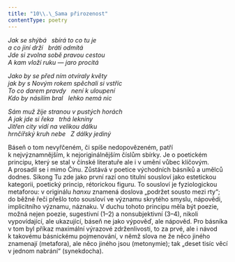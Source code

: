 ```yaml
---
title: "10\\.\_Sama přirozenost"
contentType: poetry
---
```


<section>

_Jak se shýbá   sbírá to co tu je  
a co jiní drží   bráti odmítá  
Jde si zvolna sobě pravou cestou  
A kam vloží ruku — jaro procitá_

</section>

<section>

_Jako by se před ním otvíraly květy  
jak by s Novým rokem spěchali si vstříc  
To co darem pravdy   není k uloupení  
Kdo by násilím bral   lehko nemá nic_

</section>

<section>

_Sám muž žije stranou v pustých horách  
A jak jde si řeka   trhá lekníny  
Jitřen city vidí na velikou dálku  
hrnčířský kruh nebe   Z dálky jediný_

</section>


<section>

Báseň o tom nevyřčeném, či spíše nedopovězeném, patří k nejvýznamnějším, k nejoriginálnějším číslům sbírky. Je o poetickém principu, který se stal v čínské literatuře ale i v umění vůbec klíčovým. A prosadil se i mimo Čínu. Zůstává v poetice východních básníků a umělců dodnes. Sikong Tu zde jako první razí ono titulní sousloví jako estetickou kategorii, poetický princip, rétorickou figuru. To sousloví je fyziologickou metaforou: v originálu _hanxu_ znamená doslova „podržet sousto mezi rty“; do běžné řeči přešlo toto sousloví ve významu skrytého smyslu, nápovědi, implicitního významu, náznaku. V duchu tohoto principu měla být poezie, možná nejen poezie, sugestivní (1–2) a nonsubjektivní (3–4), nikoli vypovídající, ale ukazující, báseň ne jako výpověď, ale nápověd. Pro básníka v tom byl příkaz maximální výrazové zdrženlivosti, to za prvé, ale i návod k takovému básnickému pojmenování, v němž slova ne že něco jiného znamenají (metafora), ale něco jiného jsou (metonymie); tak „deset tisíc věcí v jednom nabrání“ (synekdocha).

</section>
